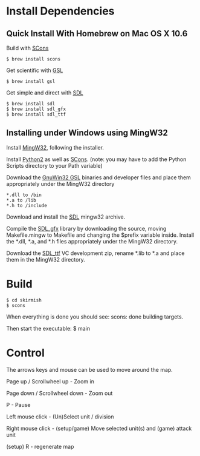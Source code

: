 
[SCons]: http://www.scons.org/ "SCons build system"
[GSL]: http://www.gnu.org/software/gsl/ "GNU Scientific Library"
[SDL]: http://www.libsdl.org/ "SDL: Simple Direct Media Layer"
[MingW32]: http://www.mingw.org/ "Minimalist GNU for Windows"
[SDL_gfx]: http://www.ferzkopp.net/joomla/software-mainmenu-14/4-ferzkopps-linux-software/19-sdlgfx
[GnuWin32 GSL]: http://gnuwin32.sourceforge.net/packages/gsl.htm "GNU Scientific Library for Windows"
[SDL_ttf]: http://www.libsdl.org/projects/SDL_ttf/
[Python2]: http://python.org/download/

Install Dependencies
====================

Quick Install With Homebrew on Mac OS X 10.6
---

Build with [SCons][]

    $ brew install scons

Get scientific with [GSL][]

    $ brew install gsl

Get simple and direct with [SDL][]

    $ brew install sdl
    $ brew install sdl_gfx
    $ brew install sdl_ttf

Installing under Windows using MingW32
---

Install [MingW32][], following the installer.

Install [Python2][] as well as [SCons][]. (note: you may have to add  the Python Scripts directory to your Path variable)

Download the [GnuWin32 GSL][] binaries and developer files and place them appropriately under the MingW32 directory

    *.dll to /bin
    *.a to /lib
    *.h to /include

Download and install the [SDL][] mingw32 archive.

Compile the [SDL_gfx][] library by downloading the source, moving Makefile.mingw to Makefile and changing the $prefix variable inside.
Install the *.dll, *.a, and *.h files appropriately under the MingW32 directory.

Download the [SDL_ttf][] VC development zip, rename *.lib to *.a and place them in the MingW32 directory.

Build
=====

    $ cd skirmish
    $ scons

When everything is done you should see:
    scons: done building targets.

Then start the executable:
    $ main

Control
=======

The arrows keys and mouse can be used to move around the map.

Page up / Scrollwheel up - Zoom in

Page down / Scrollwheel down - Zoom out

P - Pause

Left mouse click - (Un)Select unit / division

Right mouse click - (setup/game) Move selected unit(s) and (game) attack unit

(setup) R - regenerate map
